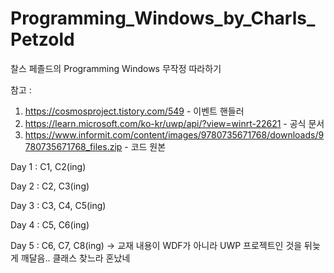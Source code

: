 # Programming_Windows_by_Charls_Petzold
찰스 페졸드의 Programming Windows 무작정 따라하기

참고 :

1) https://cosmosproject.tistory.com/549                                                        - 이벤트 핸들러
2) https://learn.microsoft.com/ko-kr/uwp/api/?view=winrt-22621                                  - 공식 문서
3) https://www.informit.com/content/images/9780735671768/downloads/9780735671768_files.zip      - 코드 원본


Day 1 : C1, C2(ing)

Day 2 : C2, C3(ing)

Day 3 : C3, C4, C5(ing)

Day 4 : C5, C6(ing)

Day 5 : C6, C7, C8(ing) -> 교재 내용이 WDF가 아니라 UWP 프로젝트인 것을 뒤늦게 깨달음.. 클래스 찾느라 혼났네
